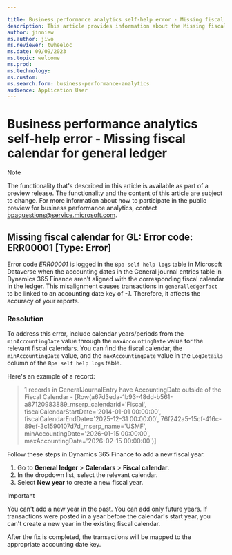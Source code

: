 ```yaml
---

title: Business performance analytics self-help error - Missing fiscal calendar for general ledger
description: This article provides information about the Missing fiscal calendar for general ledger error (error code ERR00001) in business performance analytics.
author: jinniew
ms.author: jiwo
ms.reviewer: twheeloc 
ms.date: 09/09/2023
ms.topic: welcome
ms.prod: 
ms.technology:
ms.custom:
ms.search.form: business-performance-analytics
audience: Application User
---
```


# Business performance analytics self-help error - Missing fiscal calendar for general ledger

> [!NOTE]
> The functionality that's described in this article is available as part of a preview release. The functionality and the content of this article are subject to change. For more information about how to participate in the public preview for business performance analytics, contact <bpaquestions@service.microsoft.com>.

## Missing fiscal calendar for GL: Error code: ERR00001 [Type: Error]

Error code *ERR00001* is logged in the `Bpa self help logs` table in Microsoft Dataverse when the accounting dates in the General journal entries table in Dynamics 365 Finance aren't aligned with the corresponding fiscal calendar in the ledger. This misalignment causes transactions in `generalledgerfact` to be linked to an accounting date key of *-1*. Therefore, it affects the accuracy of your reports.

### Resolution

To address this error, include calendar years/periods from the `minAccountingDate` value through the `maxAccountingDate` value for the relevant fiscal calendars. You can find the fiscal calendar, the `minAccountingDate` value, and the `maxAccountingDate` value in the `LogDetails` column of the `Bpa self help logs` table.

Here's an example of a record:

> 1 records in GeneralJournalEntry have AccountingDate outside of the Fiscal Calendar - \[Row(a67d3eda-1b93-48dd-b561-a87120983889_mserp_calendarid='Fiscal', fiscalCalendarStartDate='2014-01-01 00:00:00', fiscalCalendarEndDate='2025-12-31 00:00:00', 76f242a5-15cf-416c-89ef-3c1590107d7d_mserp_name='USMF', minAccountingDate='2026-01-15 00:00:00', maxAccountingDate='2026-02-15 00:00:00')\]

Follow these steps in Dynamics 365 Finance to add a new fiscal year.

1. Go to **General ledger** \> **Calendars** \> **Fiscal calendar**.
2. In the dropdown list, select the relevant calendar.
3. Select **New year** to create a new fiscal year.

> [!IMPORTANT]
> You can't add a new year in the past. You can add only future years. If transactions were posted in a year before the calendar's start year, you can't create a new year in the existing fiscal calendar.

After the fix is completed, the transactions will be mapped to the appropriate accounting date key.
